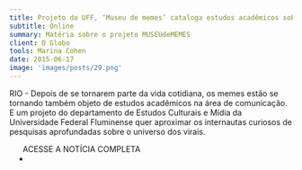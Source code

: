 ```yaml
---
title: Projeto da UFF, ‘Museu de memes’ cataloga estudos acadêmicos sobre virais da web
subtitle: Online
summary: Matéria sobre o projeto MUSEUdeMEMES
client: O Globo
tools: Marina Cohen
date: 2015-06-17
image: 'images/posts/29.png'
---
```


RIO - Depois de se tornarem parte da vida cotidiana, os memes estão se tornando também objeto de estudos acadêmicos na área de comunicação. E um projeto do departamento de Estudos Culturais e Mídia da Universidade Federal Fluminense quer aproximar os internautas curiosos de pesquisas aprofundadas sobre o universo dos virais. 

<div class="post__share"><ul class="share__list list-reset">ACESSE A NOTÍCIA COMPLETA<li class="share__item" style="margin-left: 10px"><a class="share__link share__facebook" style="background: #fa5657" href="http://oglobo.globo.com/sociedade/tecnologia/projeto-da-uff-museu-de-memes-cataloga-estudos-academicos-sobre-virais-da-web-16471054" 
onclick=window.open(this.href, 'pop-up', 'left=20,top=20,width=500,height=500,toolbar=1,resizable=0'); return false;" title="Link" rel="nofollow"><i class="fa-solid fa-link"></i></a></li></ul></div>
<!-- <div class="gallery-box"><div class="gallery"><img src="/clipping/images/example-1.jpg" loading="lazy" alt="Project"><img src="/clipping/images/example-2.jpg" loading="lazy" alt="Project"></div><em>Gallery / <a href="https://www.freepik.com/" target="_blank">Freepic</a></em></div> -->